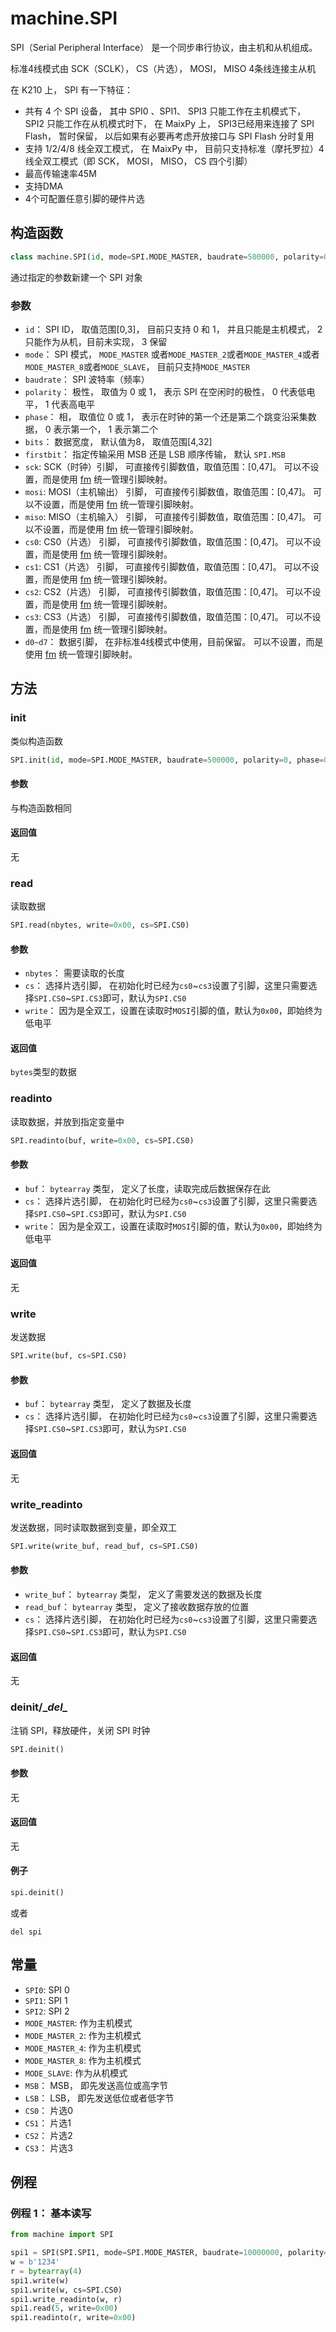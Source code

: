 machine.SPI
=========

SPI（Serial Peripheral Interface） 是一个同步串行协议，由主机和从机组成。

标准4线模式由 SCK（SCLK）， CS（片选）， MOSI， MISO 4条线连接主从机

在 K210 上， SPI 有一下特征：

* 共有 4 个 SPI 设备， 其中 SPI0 、SPI1、 SPI3 只能工作在主机模式下， SPI2 只能工作在从机模式时下， 在 MaixPy 上， SPI3已经用来连接了 SPI Flash， 暂时保留， 以后如果有必要再考虑开放接口与 SPI Flash 分时复用
* 支持 1/2/4/8 线全双工模式， 在 MaixPy 中， 目前只支持标准（摩托罗拉）4线全双工模式（即 SCK， MOSI， MISO， CS 四个引脚）
* 最高传输速率45M
* 支持DMA
* 4个可配置任意引脚的硬件片选



## 构造函数

```python
class machine.SPI(id, mode=SPI.MODE_MASTER, baudrate=500000, polarity=0, phase=0, bits=8, firstbit=SPI.MSB, sck, mosi, miso, cs0, cs1, cs2, cs3)
```

通过指定的参数新建一个 SPI 对象

### 参数

* `id`： SPI ID， 取值范围[0,3]， 目前只支持 0 和 1， 并且只能是主机模式， 2 只能作为从机，目前未实现， 3 保留
* `mode`： SPI  模式， `MODE_MASTER` 或者`MODE_MASTER_2`或者`MODE_MASTER_4`或者`MODE_MASTER_8`或者`MODE_SLAVE`， 目前只支持`MODE_MASTER`
* `baudrate`： SPI 波特率（频率）
* `polarity`： 极性， 取值为 0 或 1， 表示 SPI 在空闲时的极性， 0 代表低电平， 1 代表高电平
* `phase`： 相， 取值位 0 或 1， 表示在时钟的第一个还是第二个跳变沿采集数据， 0 表示第一个， 1 表示第二个
* `bits`： 数据宽度， 默认值为8， 取值范围[4,32]
* `firstbit`： 指定传输采用 MSB 还是 LSB 顺序传输， 默认 `SPI.MSB`
* `sck`: SCK（时钟）引脚， 可直接传引脚数值，取值范围：[0,47]。 可以不设置，而是使用 [fm](../builtin_py/fm.md) 统一管理引脚映射。
* `mosi`: MOSI（主机输出） 引脚， 可直接传引脚数值，取值范围：[0,47]。 可以不设置，而是使用 [fm](../builtin_py/fm.md) 统一管理引脚映射。
* `miso`: MISO（主机输入） 引脚， 可直接传引脚数值，取值范围：[0,47]。 可以不设置，而是使用 [fm](../builtin_py/fm.md) 统一管理引脚映射。
* `cs0`: CS0（片选） 引脚， 可直接传引脚数值，取值范围：[0,47]。 可以不设置，而是使用 [fm](../builtin_py/fm.md) 统一管理引脚映射。
* `cs1`: CS1（片选） 引脚， 可直接传引脚数值，取值范围：[0,47]。 可以不设置，而是使用 [fm](../builtin_py/fm.md) 统一管理引脚映射。
* `cs2`: CS2（片选） 引脚， 可直接传引脚数值，取值范围：[0,47]。 可以不设置，而是使用 [fm](../builtin_py/fm.md) 统一管理引脚映射。
* `cs3`: CS3（片选） 引脚， 可直接传引脚数值，取值范围：[0,47]。 可以不设置，而是使用 [fm](../builtin_py/fm.md) 统一管理引脚映射。
* `d0~d7`： 数据引脚， 在非标准4线模式中使用，目前保留。 可以不设置，而是使用 [fm](../builtin_py/fm.md) 统一管理引脚映射。

## 方法

### init

类似构造函数

```python
SPI.init(id, mode=SPI.MODE_MASTER, baudrate=500000, polarity=0, phase=0, bits=8, firstbit=SPI.MSB, sck, mosi, miso, cs0)
```

#### 参数

与构造函数相同


#### 返回值

无


### read

读取数据

```python
SPI.read(nbytes, write=0x00, cs=SPI.CS0)
```

#### 参数

* `nbytes`： 需要读取的长度
* `cs`： 选择片选引脚， 在初始化时已经为`cs0`~`cs3`设置了引脚，这里只需要选择`SPI.CS0`~`SPI.CS3`即可，默认为`SPI.CS0`
* `write`： 因为是全双工，设置在读取时`MOSI`引脚的值，默认为`0x00`，即始终为低电平


#### 返回值

`bytes`类型的数据


### readinto

读取数据，并放到指定变量中

```python
SPI.readinto(buf, write=0x00, cs=SPI.CS0)
```

#### 参数


* `buf`： `bytearray` 类型， 定义了长度，读取完成后数据保存在此
* `cs`： 选择片选引脚， 在初始化时已经为`cs0`~`cs3`设置了引脚，这里只需要选择`SPI.CS0`~`SPI.CS3`即可，默认为`SPI.CS0`
* `write`： 因为是全双工，设置在读取时`MOSI`引脚的值，默认为`0x00`，即始终为低电平


#### 返回值

无

### write

发送数据

```python
SPI.write(buf, cs=SPI.CS0)
```

#### 参数

* `buf`： `bytearray` 类型， 定义了数据及长度
* `cs`： 选择片选引脚， 在初始化时已经为`cs0`~`cs3`设置了引脚，这里只需要选择`SPI.CS0`~`SPI.CS3`即可，默认为`SPI.CS0`

#### 返回值

无

### write_readinto

发送数据，同时读取数据到变量，即全双工

```python
SPI.write(write_buf, read_buf, cs=SPI.CS0)
```

#### 参数

* `write_buf`： `bytearray` 类型， 定义了需要发送的数据及长度
* `read_buf`： `bytearray` 类型， 定义了接收数据存放的位置
* `cs`： 选择片选引脚， 在初始化时已经为`cs0`~`cs3`设置了引脚，这里只需要选择`SPI.CS0`~`SPI.CS3`即可，默认为`SPI.CS0`

#### 返回值

无

### deinit/\__del\__

注销 SPI，释放硬件，关闭 SPI 时钟

```python
SPI.deinit()
```

#### 参数

无

#### 返回值

无

#### 例子

```python
spi.deinit()
```
或者
```
del spi
```

## 常量

* `SPI0`: SPI 0
* `SPI1`: SPI 1
* `SPI2`: SPI 2
* `MODE_MASTER`: 作为主机模式
* `MODE_MASTER_2`: 作为主机模式
* `MODE_MASTER_4`: 作为主机模式
* `MODE_MASTER_8`: 作为主机模式
* `MODE_SLAVE`: 作为从机模式
* `MSB`： MSB， 即先发送高位或高字节
* `LSB`： LSB， 即先发送低位或者低字节
* `CS0`： 片选0
* `CS1`： 片选1
* `CS2`： 片选2
* `CS3`： 片选3


## 例程

### 例程 1： 基本读写

```python
from machine import SPI

spi1 = SPI(SPI.SPI1, mode=SPI.MODE_MASTER, baudrate=10000000, polarity=0, phase=0, bits=8, firstbit=SPI.MSB, sck=28, mosi=29, miso=30, cs0=27)
w = b'1234'
r = bytearray(4)
spi1.write(w)
spi1.write(w, cs=SPI.CS0)
spi1.write_readinto(w, r)
spi1.read(5, write=0x00)
spi1.readinto(r, write=0x00)
```
